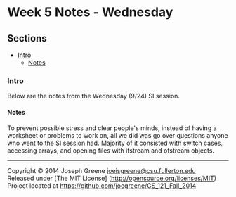 # Week 5 Notes - Wednesday

## Sections
- [Intro](#intro)
  - [Notes](#notes)
  
### Intro
Below are the notes from the Wednesday (9/24) SI session.

#### Notes
To prevent possible stress and clear people's minds, instead of having a 
worksheet or problems to work on, all we did was go over questions anyone 
who went to the SI session had. Majority of it consisted with switch cases, 
accessing arrays, and opening files with ifstream and ofstream objects.

-------------------------------------------------------------------------------

Copyright &copy; 2014 Joseph Greene <joeisgreene@csu.fullerton.edu>  
Released under [The MIT License] (http://opensource.org/licenses/MIT)  
Project located at <https://github.com/joegreene/CS_121_Fall_2014>